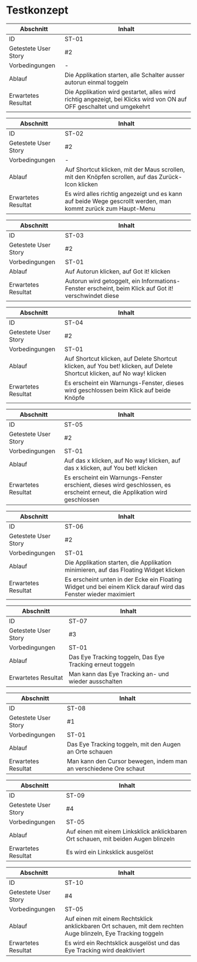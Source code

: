 # Testkonzept
Abschnitt | Inhalt
--- | ---
ID | ST-01
Getestete User Story | #2
Vorbedingungen | \-
Ablauf | Die Applikation starten, alle Schalter ausser autorun einmal toggeln
Erwartetes Resultat | Die Applikation wird gestartet, alles wird richtig angezeigt, bei Klicks wird von ON auf OFF geschaltet und umgekehrt

Abschnitt | Inhalt
--- | ---
ID | ST-02
Getestete User Story | #2
Vorbedingungen | \-
Ablauf | Auf Shortcut klicken, mit der Maus scrollen, mit den Knöpfen scrollen, auf das Zurück-Icon klicken
Erwartetes Resultat | Es wird alles richtig angezeigt und es kann auf beide Wege gescrollt werden, man kommt zurück zum Haupt-Menu

Abschnitt | Inhalt
--- | ---
ID | ST-03
Getestete User Story | #2
Vorbedingungen | ST-01
Ablauf | Auf Autorun klicken, auf Got it! klicken
Erwartetes Resultat | Autorun wird getoggelt, ein Informations-Fenster erscheint, beim Klick auf Got it! verschwindet diese

Abschnitt | Inhalt
--- | ---
ID | ST-04
Getestete User Story | #2
Vorbedingungen | ST-01
Ablauf | Auf Shortcut klicken, auf Delete Shortcut klicken, auf You bet! klicken, auf Delete Shortcut klicken, auf No way! klicken
Erwartetes Resultat | Es erscheint ein Warnungs-Fenster, dieses wird geschlossen beim Klick auf beide Knöpfe

Abschnitt | Inhalt
--- | ---
ID | ST-05
Getestete User Story | #2
Vorbedingungen | ST-01
Ablauf | Auf das x klicken, auf No way! klicken, auf das x klicken, auf You bet! klicken
Erwartetes Resultat | Es erscheint ein Warnungs-Fenster erschient, dieses wird geschlossen, es erscheint erneut, die Applikation wird geschlossen

Abschnitt | Inhalt
--- | ---
ID | ST-06
Getestete User Story | #2
Vorbedingungen | ST-01
Ablauf | Die Applikation starten, die Applikation minimieren, auf das Floating Widget klicken
Erwartetes Resultat | Es erscheint unten in der Ecke ein Floating Widget und bei einem Klick darauf wird das Fenster wieder maximiert

Abschnitt | Inhalt
--- | ---
ID | ST-07
Getestete User Story | #3
Vorbedingungen | ST-01
Ablauf | Das Eye Tracking toggeln, Das Eye Tracking erneut toggeln
Erwartetes Resultat | Man kann das Eye Tracking an- und wieder ausschalten

Abschnitt | Inhalt
--- | ---
ID | ST-08
Getestete User Story | #1
Vorbedingungen | ST-01
Ablauf | Das Eye Tracking toggeln, mit den Augen an Orte schauen
Erwartetes Resultat | Man kann den Cursor bewegen, indem man an verschiedene Ore schaut

Abschnitt | Inhalt
--- | ---
ID | ST-09
Getestete User Story | #4
Vorbedingungen | ST-05
Ablauf | Auf einen mit einem Linksklick anklickbaren Ort schauen, mit beiden Augen blinzeln
Erwartetes Resultat | Es wird ein Linksklick ausgelöst

Abschnitt | Inhalt
--- | ---
ID | ST-10
Getestete User Story | #4
Vorbedingungen | ST-05
Ablauf | Auf einen mit einem Rechtsklick anklickbaren Ort schauen, mit dem rechten Auge blinzeln, Eye Tracking toggeln
Erwartetes Resultat | Es wird ein Rechtsklick ausgelöst und das Eye Tracking wird deaktiviert

